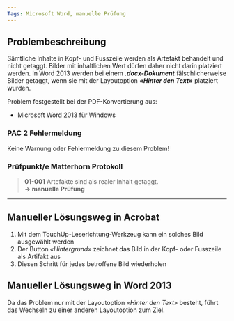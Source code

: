 ```yaml
---
Tags: Microsoft Word, manuelle Prüfung
---
```


## Problembeschreibung

Sämtliche Inhalte in Kopf- und Fusszeile werden als Artefakt behandelt und nicht getaggt. Bilder mit inhaltlichen Wert dürfen daher nicht darin platziert werden. In Word 2013 werden bei einem _**.docx-Dokument**_ fälschlicherweise Bilder getaggt, wenn sie mit der Layoutoption _**«Hinter den Text»**_ platziert wurden.

Problem festgestellt bei der PDF-Konvertierung aus:

* Microsoft Word 2013 für Windows

### PAC 2 Fehlermeldung

Keine Warnung oder Fehlermeldung zu diesem Problem!

### Prüfpunkt/e Matterhorn Protokoll

> **01-001** Artefakte sind als realer Inhalt getaggt.  
> **→ manuelle Prüfung**

---

## Manueller Lösungsweg in Acrobat

1. Mit dem TouchUp-Leserichtung-Werkzeug kann ein solches Bild ausgewählt werden
2. Der Button _«Hintergrund»_ zeichnet das Bild in der Kopf- oder Fusszeile als Artifakt aus
3. Diesen Schritt für jedes betroffene Bild wiederholen

## Manueller Lösungsweg in Word 2013

Da das Problem nur mit der Layoutoption _«Hinter den Text»_ besteht, führt das Wechseln zu einer anderen Layoutoption zum Ziel.

